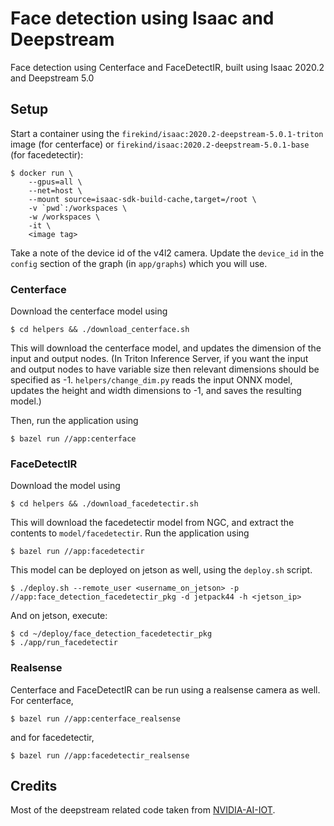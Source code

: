 # Face detection using Isaac and Deepstream

Face detection using Centerface and FaceDetectIR, built using Isaac 2020.2 and Deepstream 5.0

## Setup

Start a container using the `firekind/isaac:2020.2-deepstream-5.0.1-triton` image (for centerface) or `firekind/isaac:2020.2-deepstream-5.0.1-base` (for facedetectir):

```
$ docker run \
    --gpus=all \
    --net=host \
    --mount source=isaac-sdk-build-cache,target=/root \
    -v `pwd`:/workspaces \
    -w /workspaces \
    -it \
    <image tag>
```

Take a note of the device id of the v4l2 camera. Update the `device_id` in the `config` section of the graph (in `app/graphs`) which you will use.

### Centerface

Download the centerface model using

```
$ cd helpers && ./download_centerface.sh
```

This will download the centerface model, and updates the dimension of the input and output nodes. (In Triton Inference Server, if you want the input and output nodes to have variable size then relevant dimensions should be specified as -1. `helpers/change_dim.py` reads the input ONNX model, updates the height and width dimensions to -1, and saves the resulting model.)

Then, run the application using

```
$ bazel run //app:centerface
```

### FaceDetectIR

Download the model using

```
$ cd helpers && ./download_facedetectir.sh
```

This will download the facedetectir model from NGC, and extract the contents to `model/facedetectir`. Run the application using

```
$ bazel run //app:facedetectir
```

This model can be deployed on jetson as well, using the `deploy.sh` script.

```
$ ./deploy.sh --remote_user <username_on_jetson> -p //app:face_detection_facedetectir_pkg -d jetpack44 -h <jetson_ip>
```

And on jetson, execute:

```
$ cd ~/deploy/face_detection_facedetectir_pkg 
$ ./app/run_facedetectir
```

### Realsense

Centerface and FaceDetectIR can be run using a realsense camera as well. For centerface,

```
$ bazel run //app:centerface_realsense
```

and for facedetectir,

```
$ bazel run //app:facedetectir_realsense
```

## Credits

Most of the deepstream related code taken from [NVIDIA-AI-IOT](https://github.com/NVIDIA-AI-IOT/deepstream_triton_model_deploy).

